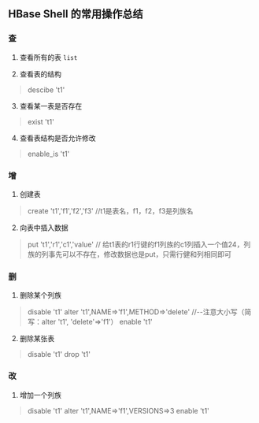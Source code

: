 ## HBase Shell 的常用操作总结

### 查

1. 查看所有的表
`list`

2. 查看表的结构
> descibe 't1'

3. 查看某一表是否存在
> exist 't1'

4. 查看表结构是否允许修改
> enable_is 't1'

### 增

1. 创建表
> create 't1','f1','f2','f3' //t1是表名，f1，f2，f3是列族名

2. 向表中插入数据
> put 't1','r1','c1','value' // 给t1表的r1行键的f1列族的c1列插入一个值24，列族的列事先可以不存在，修改数据也是put，只需行健和列相同即可

### 删

1. 删除某个列族
> disable 't1'
  alter 't1',NAME=>'f1',METHOD=>'delete' //--注意大小写（简写：alter 't1', 'delete'=>'f1'）
  enable 't1'
  
2. 删除某张表
> disable 't1'
  drop 't1'

### 改

1. 增加一个列族
> disable 't1'
  alter 't1',NAME=>'f1',VERSIONS=>3
  enable 't1' 









